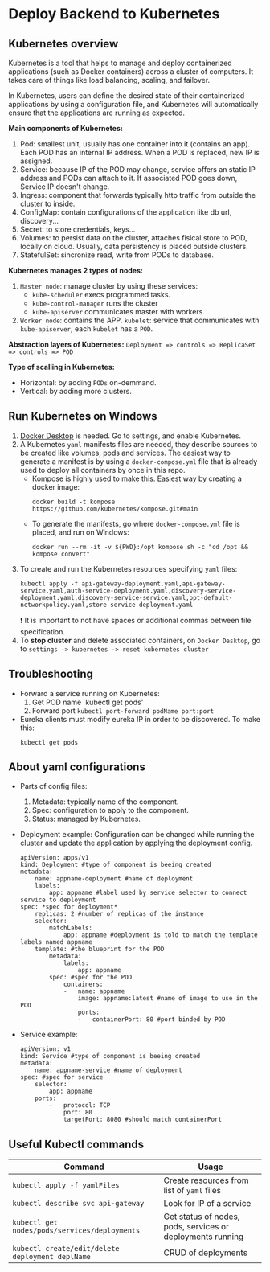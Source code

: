 # Deploy Backend to Kubernetes

## Kubernetes overview
Kubernetes is a tool that helps to manage and deploy containerized applications (such as Docker containers) across a cluster of computers. It takes care of things like load balancing, scaling, and failover.

In Kubernetes, users can define the desired state of their containerized applications by using a configuration file, and Kubernetes will automatically ensure that the applications are running as expected.

**Main components of Kubernetes:**
1. Pod: smallest unit, usually has one container into it (contains an app). Each POD has an internal IP address. When a POD is replaced, new IP is assigned.
2. Service: because IP of the POD may change, service offers an static IP address and PODs can attach to it. If associated POD goes down, Service IP doesn't change.
3. Ingress: component that forwards typically http traffic from outside the cluster to inside.
4. ConfigMap: contain configurations of the application like db url, discovery...
5. Secret: to store credentials, keys...
6. Volumes: to persist data on the cluster, attaches fisical store to POD, locally on cloud. Usually, data persistency is placed outside clusters.
7. StatefulSet: sincronize read, write from PODs to database.


**Kubernetes manages 2 types of nodes:**
1. `Master node`: manage cluster by using these services:
    - `kube-scheduler` execs programmed tasks.
    - `kube-control-manager` runs the cluster
    - `kube-apiserver` communicates master with workers.
2. `Worker node`: contains the APP.
    `kubelet`: service that communicates with `kube-apiserver`, each `kubelet` has a `POD`.

**Abstraction layers of Kubernetes:** `Deployment => controls => ReplicaSet => controls => POD`

**Type of scalling in Kubernetes:**
- Horizontal: by adding `PODs` on-demmand.
- Vertical: by adding more clusters.

## Run Kubernetes on Windows
1. [Docker Desktop](https://www.docker.com/products/docker-desktop/) is needed. Go to settings, and enable Kubernetes.
2. A Kubernetes `yaml` manifests files are needed, they describe sources to be created like volumes, pods and services. The easiest way to generate a manifest is by using a `docker-compose.yml` file that is already used to deploy all containers by once in this repo.
    - Kompose is highly used to make this. Easiest way by creating a docker image:
        ```
        docker build -t kompose https://github.com/kubernetes/kompose.git#main
        ```
    - To generate the manifests, go where `docker-compose.yml` file is placed, and run on Windows:
        ```
        docker run --rm -it -v ${PWD}:/opt kompose sh -c "cd /opt && kompose convert"
        ```
3. To create and run the Kubernetes resources specifying `yaml` files:
    ```
    kubectl apply -f api-gateway-deployment.yaml,api-gateway-service.yaml,auth-service-deployment.yaml,discovery-service-deployment.yaml,discovery-service-service.yaml,opt-default-networkpolicy.yaml,store-service-deployment.yaml
    ```
    :heavy_exclamation_mark: It is important to not have spaces or additional commas between file specification.
4. To **stop cluster** and delete associated containers, on `Docker Desktop`, go to `settings -> kubernetes -> reset kubernetes cluster`

## Troubleshooting
- Forward a service running on Kubernetes:
    1. Get POD name `kubectl get pods' 
    2. Forward port `kubectl port-forward podName port:port`
- Eureka clients must modify eureka IP in order to be discovered. To make this:
    ```
    kubectl get pods
    ```

## About yaml configurations
- Parts of config files:
    1. Metadata: typically name of the component.
    2. Spec: configuration to apply to the component.
    3. Status: managed by Kubernetes.

- Deployment example: Configuration can be changed while running the cluster and update the application by applying the deployment config.
    ```
    apiVersion: apps/v1
    kind: Deployment #type of component is beeing created
    metadata:
        name: appname-deployment #name of deployment
        labels:
            app: appname #label used by service selector to connect service to deployment
    spec: *spec for deployment*
        replicas: 2 #number of replicas of the instance
        selector:
            matchLabels:
                app: appname #deployment is told to match the template labels named appname
        template: #the blueprint for the POD
            metadata:
                labels:
                    app: appname
            spec: #spec for the POD
                containers:
                -   name: appname
                    image: appname:latest #name of image to use in the POD
                    ports:
                    -   containerPort: 80 #port binded by POD
    ```
- Service example:
    ```
    apiVersion: v1
    kind: Service #type of component is beeing created 
    metadata:
        name: appname-service #name of deployment
    spec: #spec for service
        selector:
            app: appname
        ports:
            -   protocol: TCP
                port: 80
                targetPort: 8080 #should match containerPort
    ```


## Useful Kubectl commands
| Command | Usage | 
| --- | --- |
| `kubectl apply -f yamlFiles` | Create resources from list of `yaml` files |
| `kubectl describe svc api-gateway` | Look for IP of a service |
| `kubectl get nodes/pods/services/deployments` | Get status of nodes, pods, services or deployments running |
| `kubectl create/edit/delete deployment deplName` | CRUD of deployments |